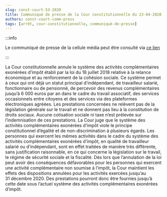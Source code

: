```yaml
---   
slug: const-court-53-2020
title: Communiqué de presse de la Cour constitutionnelle du 23-04-2020
authors: const-court-comm-press
tags: [arrêt, cour-constitutionnelle, communiqué-de-presse]
---
```


:::info

Le communiqué de presse de la cellule média peut être consulté via [ce lien](https://www.const-court.be/public/f/2020/2020-053f-info.pdf) 

:::

La Cour constitutionnelle annule le système des activités complémentaires exonérées d’impôt établi par la loi du 18 juillet 2018 relative à la relance économique et au renforcement de la cohésion sociale. Ce système permet à ceux qui ont déjà un statut principal d’indépendant, de travailleur salarié, fonctionnaire ou de pensionné, de percevoir des revenus complémentaires jusqu’à 6 000 euros par an dans le cadre du travail associatif, des services occasionnels entre citoyens et des services via des plateformes électroniques agréées. Les prestations concernées ne relèvent pas de la législation générale sur le travail et ne donnent pas lieu à la constitution de droits sociaux. Aucune cotisation sociale ni taxe n’est prélevée sur l’indemnisation de ces prestations.La Cour juge que le système des activités complémentaires exonérées d’impôt viole le principe constitutionnel d’égalité et de non-discrimination à plusieurs égards. Les personnes qui exercent les mêmes activités dans le cadre du système des activités complémentaires exonérées d’impôt, en qualité de travailleur salarié ou d’indépendant, sont en effet traitées de manière très différente, sans justification raisonnable, en ce qui concerne la législation sur le travail, le régime de sécurité sociale et la fiscalité.Dès lors que l’annulation de la loi peut avoir des conséquences défavorables pour les personnes qui exercent une activité complémentaire non soumise à l’impôt, la Cour maintient les effets des dispositions annulées pour les activités exercées jusqu’au 31 décembre 2020. Des prestations pourront donc être fournies jusqu’à cette date sous l’actuel système des activités complémentaires exonérées d’impôt.
